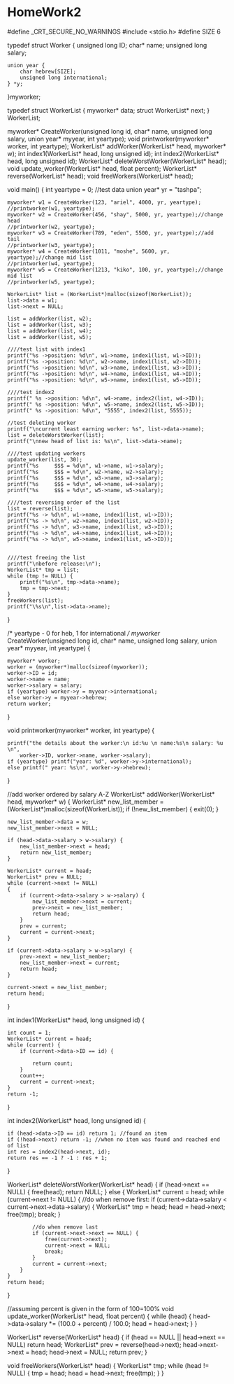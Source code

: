 # HomeWork2

#define _CRT_SECURE_NO_WARNINGS
#include <stdio.h>
#define SIZE 6

typedef struct Worker {
	unsigned long ID;
	char* name;
	unsigned long salary;

	union year {
		char hebrew[SIZE];
		unsigned long international;
	} *y;
}myworker;

typedef struct WorkerList
{
	myworker* data;
	struct WorkerList* next;
} WorkerList;


myworker* CreateWorker(unsigned long id, char* name, unsigned long salary, union year* myyear, int yeartype);
void printworker(myworker* worker, int yeartype);
WorkerList* addWorker(WorkerList* head, myworker* w);
int index1(WorkerList* head, long unsigned id);
int index2(WorkerList* head, long unsigned id);
WorkerList* deleteWorstWorker(WorkerList* head);
void update_worker(WorkerList* head, float percent);
WorkerList* reverse(WorkerList* head);
void freeWorkers(WorkerList* head);


void main() {
	int yeartype = 0;
	//test data
	union year* yr = "tashpa";

	myworker* w1 = CreateWorker(123, "ariel", 4000, yr, yeartype);
	//printworker(w1, yeartype);
	myworker* w2 = CreateWorker(456, "shay", 5000, yr, yeartype);//change head
	//printworker(w2, yeartype);
	myworker* w3 = CreateWorker(789, "eden", 5500, yr, yeartype);//add tail
	//printworker(w3, yeartype);
	myworker* w4 = CreateWorker(1011, "moshe", 5600, yr, yeartype);//change mid list
	//printworker(w4, yeartype);
	myworker* w5 = CreateWorker(1213, "kiko", 100, yr, yeartype);//change mid list
	//printworker(w5, yeartype);

	WorkerList* list = (WorkerList*)malloc(sizeof(WorkerList));
	list->data = w1;
	list->next = NULL;

	list = addWorker(list, w2);
	list = addWorker(list, w3);
	list = addWorker(list, w4);
	list = addWorker(list, w5);

	////test list with index1
	printf("%s ->position: %d\n", w1->name, index1(list, w1->ID));
	printf("%s ->position: %d\n", w2->name, index1(list, w2->ID));
	printf("%s ->position: %d\n", w3->name, index1(list, w3->ID));
	printf("%s ->position: %d\n", w4->name, index1(list, w4->ID));
	printf("%s ->position: %d\n", w5->name, index1(list, w5->ID));

	////test index2
	printf(" %s ->position: %d\n", w4->name, index2(list, w4->ID));
	printf(" %s ->position: %d\n", w5->name, index2(list, w5->ID));
	printf(" %s ->position: %d\n", "5555", index2(list, 5555));

	//test deleting worker
	printf("\ncurrent least earning worker: %s", list->data->name);
	list = deleteWorstWorker(list);
	printf("\nnew head of list is: %s\n", list->data->name);

	////test updating workers
	update_worker(list, 30);
	printf("%s     $$$ = %d\n", w1->name, w1->salary);
	printf("%s     $$$ = %d\n", w2->name, w2->salary);
	printf("%s     $$$ = %d\n", w3->name, w3->salary);
	printf("%s     $$$ = %d\n", w4->name, w4->salary);
	printf("%s     $$$ = %d\n", w5->name, w5->salary);

	////test reversing order of the list
	list = reverse(list);
	printf("%s -> %d\n", w1->name, index1(list, w1->ID));
	printf("%s -> %d\n", w2->name, index1(list, w2->ID));
	printf("%s -> %d\n", w3->name, index1(list, w3->ID));
	printf("%s -> %d\n", w4->name, index1(list, w4->ID));
	printf("%s -> %d\n", w5->name, index1(list, w5->ID));


	////test freeing the list
	printf("\nbefore release:\n");
	WorkerList* tmp = list;
	while (tmp != NULL) {
		printf("%s\n", tmp->data->name);
		tmp = tmp->next;
	}
	freeWorkers(list);
	printf("\%s\n",list->data->name);

}

/*
yeartype - 0 for heb, 1 for international
*/
myworker* CreateWorker(unsigned long id, char* name, unsigned long salary, union year* myyear, int yeartype) {

	myworker* worker;
	worker = (myworker*)malloc(sizeof(myworker));
	worker->ID = id;
	worker->name = name;
	worker->salary = salary;
	if (yeartype) worker->y = myyear->international;
	else worker->y = myyear->hebrew;
	return worker;
}

void printworker(myworker* worker, int yeartype) {

	printf("the details about the worker:\n id:%u \n name:%s\n salary: %u \n",
		worker->ID, worker->name, worker->salary);
	if (yeartype) printf("year: %d", worker->y->international);
	else printf(" year: %s\n", worker->y->hebrew);
}

//add worker ordered by salary A-Z
WorkerList* addWorker(WorkerList* head, myworker* w) {
	WorkerList* new_list_member = (WorkerList*)malloc(sizeof(WorkerList));
	if (!new_list_member) {
		exit(0);
	}

	new_list_member->data = w;
	new_list_member->next = NULL;

	if (head->data->salary > w->salary) {
		new_list_member->next = head;
		return new_list_member;
	}

	WorkerList* current = head;
	WorkerList* prev = NULL;
	while (current->next != NULL)
	{
		if (current->data->salary > w->salary) {
			new_list_member->next = current;
			prev->next = new_list_member;
			return head;
		}
		prev = current;
		current = current->next;
	}

	if (current->data->salary > w->salary) {
		prev->next = new_list_member;
		new_list_member->next = current;
		return head;
	}

	current->next = new_list_member;
	return head;
}


int index1(WorkerList* head, long unsigned id) {

	int count = 1;
	WorkerList* current = head;
	while (current) {
		if (current->data->ID == id) {

			return count;
		}
		count++;
		current = current->next;
	}
	return -1;
}

int index2(WorkerList* head, long unsigned id) {

	if (head->data->ID == id) return 1; //found an item
	if (!head->next) return -1; //when no item was found and reached end of list
	int res = index2(head->next, id);
	return res == -1 ? -1 : res + 1;
}

WorkerList* deleteWorstWorker(WorkerList* head) {
	if (head->next == NULL) {
		free(head);
		return NULL;
	}
	else {
		WorkerList* current = head;
		while (current->next != NULL) {
			//do when remove first:
			if (current->data->salary < current->next->data->salary) {
				WorkerList* tmp = head;
				head = head->next;
				free(tmp);
				break;
			}

			//do when remove last
			if (current->next->next == NULL) {
				free(current->next);
				current->next = NULL;
				break;
			}
			current = current->next;
		}
	}
	return head;
}

 //assuming percent is given in the form of 100=100%
void update_worker(WorkerList* head, float percent) {
	while (head) {
		head->data->salary *= (100.0 + percent) / 100.0;
		head = head->next;
	}
}


WorkerList* reverse(WorkerList* head) {
	if (head == NULL || head->next == NULL) return head;
	WorkerList* prev = reverse(head->next);
	head->next->next = head;
	head->next = NULL;
	return prev;
}

void freeWorkers(WorkerList* head) {
	WorkerList* tmp;
	while (head != NULL) {
		tmp = head;
		head = head->next;
		free(tmp);
	}
}
